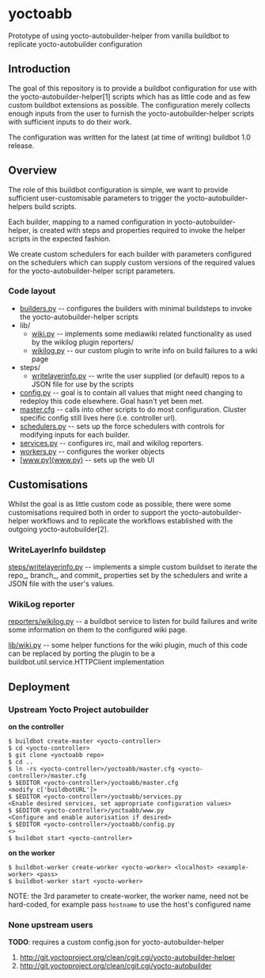 # yoctoabb
Prototype of using yocto-autobuilder-helper from vanilla buildbot to replicate yocto-autobuilder configuration

## Introduction
The goal of this repository is to provide a buildbot configuration for use with
the yocto-autobuilder-helper[1] scripts which has as little code and as few
custom buildbot extensions as possible. The configuration merely collects
enough inputs from the user to furnish the yocto-autobuilder-helper scripts
with sufficient inputs to do their work.

The configuration was written for the latest (at time of writing) buildbot 1.0
release.

## Overview
The role of this buildbot configuration is simple, we want to provide
sufficient user-customisable parameters to trigger the yocto-autobuilder-helpers
build scripts.

Each builder, mapping to a named configuration in yocto-autobuilder-helper, is
created with steps and properties required to invoke the helper scripts in the
expected fashion.

We create custom schedulers for each builder with parameters configured on the
schedulers which can supply custom versions of the required values for the
yocto-autobuilder-helper script parameters.

### Code layout
- [builders.py](builders.py) -- configures the builders with minimal buildsteps to invoke the yocto-autobuilder-helper scripts
- lib/
  - [wiki.py](lib/wiki.py) -- implements some mediawiki related functionality as used by the wikilog plugin
reporters/
  - [wikilog.py](reporters/wikilog.py) -- our custom plugin to write info on build failures to a wiki page
- steps/
  - [writelayerinfo.py](steps/writelayerinfo.py) -- write the user supplied (or default) repos to a JSON file for use by the scripts
- [config.py](config.py) -- goal is to contain all values that might need changing to redeploy this code elsewhere. Goal hasn't yet been met.
- [master.cfg](master.cfg) -- calls into other scripts to do most configuration. Cluster specific config still lives here (i.e. controller url).
- [schedulers.py](schedulers.py) -- sets up the force schedulers with controls for modifying inputs for each builder.
- [services.py](services.py) -- configures irc, mail and wikilog reporters.
- [workers.py](workers.py) -- configures the worker objects
- [www.py](www.py) -- sets up the web UI

## Customisations
Whilst the goal is as little custom code as possible, there were some
customisations required both in order to support the yocto-autobuilder-helper
workflows and to replicate the workflows established with the outgoing
yocto-autobuilder[2].

### WriteLayerInfo buildstep
[steps/writelayerinfo.py](steps/writelayerinfo.py) -- implements a simple custom buildset to iterate the
repo_, branch_, and commit_ properties set by the schedulers and write a JSON
file with the user's values.

### WikiLog reporter
[reporters/wikilog.py](reporters/wikilog.py) -- a buildbot service to listen for build failures and
write some information on them to the configured wiki page.

[lib/wiki.py](lib/wiki.py) -- some helper functions for the wiki plugin, much of this code can
be replaced by porting the plugin to be a buildbot.util.service.HTTPClient
implementation

## Deployment
### Upstream Yocto Project autobuilder
__on the controller__
```
$ buildbot create-master <yocto-controller>
$ cd <yocto-controller>
$ git clone <yoctoabb repo>
$ cd ..
$ ln -rs <yocto-controller>/yoctoabb/master.cfg <yocto-controller>/master.cfg
$ $EDITOR <yocto-controller>/yoctoabb/master.cfg
<modify c['buildbotURL']>
$ $EDITOR <yocto-controller>/yoctoabb/services.py
<Enable desired services, set appropriate configuration values>
$ $EDITOR <yocto-controller>/yoctoabb/www.py
<Configure and enable autorisation if desired>
$ $EDITOR <yocto-controller>/yoctoabb/config.py
<>
$ buildbot start <yocto-controller>
```

__on the worker__
```
$ buildbot-worker create-worker <yocto-worker> <localhost> <example-worker> <pass>
$ buildbot-worker start <yocto-worker>
```

NOTE: the 3rd parameter to create-worker, the worker name, need not be
hard-coded, for example pass `hostname` to use the host's configured name

### None upstream users
__TODO__: requires a custom config.json for yocto-autobuilder-helper

1. http://git.yoctoproject.org/clean/cgit.cgi/yocto-autobuilder-helper
2. http://git.yoctoproject.org/clean/cgit.cgi/yocto-autobuilder

